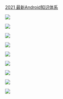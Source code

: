 [2021 最新Android知识体系](https://juejin.cn/post/6919037176038555662)

![](http://gitee.com/holder_zone/study/blob/master/imgs/android/grow_up/1.png)

![](http://gitee.com/holder_zone/study/blob/master/imgs/android/grow_up/2.png)

![](http://gitee.com/holder_zone/study/blob/master/imgs/android/grow_up/3.png)

![](http://gitee.com/holder_zone/study/blob/master/imgs/android/grow_up/4.png)

![](http://gitee.com/holder_zone/study/blob/master/imgs/android/grow_up/5.png)

![](http://gitee.com/holder_zone/study/blob/master/imgs/android/grow_up/6.png)

![](http://gitee.com/holder_zone/study/blob/master/imgs/android/grow_up/7.png)

![](http://gitee.com/holder_zone/study/blob/master/imgs/android/grow_up/8.png)

![](http://gitee.com/holder_zone/study/blob/master/imgs/android/grow_up/9.png)
